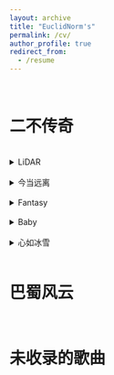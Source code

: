 ```yaml
---
layout: archive
title: "EuclidNorm's"
permalink: /cv/
author_profile: true
redirect_from:
  - /resume
---
```




<br/>

二不传奇
=========
<br/>

<details>
<summary>LiDAR</summary>  
<br/>

​<audio id="audio" controls="" preload="none">
      <source id="mp3" src="https://github.com/EuclidNorm/EuclidNorm.github.io/blob/master/mixed_archive/boerpi_v3.mp3">
</audio>
  
<br/>
他们的兄弟伙耍得都太假，halfway crooks还想跟老子赛马
<br/>
走到了底我也付出了代价，老子像斯巴达穿上了铠甲
<br/>
没得点东西还拿出来卖傻，老子在drill的时候你在哪
<br/>
直击你心灵把你打成psychopath，I can penetrate you scan like LiDAR
<br/>
Uh,uh,uh,scan,scan,uh,LiDAR
<br/>
Uh,uh,uh,scan,scan,uh
<br/>
提高转速，老子一冲垃圾甩到观音岩
<br/>
现实是驱不散的烟雾，躲不开的欲望和凡尘缘
<br/>
不会被延误，因为晓得乱花只会乱人眼
<br/>
Ain't no real talk，心里的魔鬼就像潘金莲
<br/>
太冰冷咯，淋过雨的人我不会再去盼晴天
<br/>
他们的real talk，其实是money talk talk nothing but谈金钱
<br/>
黄花园living legend，兄弟伙把全国变占领点
<br/>
We cannot stop here，我们的宏图早计划到三零年
<br/>
我们都每天在work，他们的耍得太水儿
<br/>
pull up the门儿，坐到了晚上return，垃圾的中专we purch
<br/>
他们的脑壳头全都是妹儿，白天在耍晚上在jerk
<br/>
老子去实验室回来写verse，写了一本儿，又是一本儿
<br/>
Ball like Faker，Lil Jay大师局秒选中单然后空ban
<br/>
我们的自信来自于技术和内心深处不用公关
<br/>
好嘛你说你搞不懂，可以理解因为你只是中专
<br/>
Pick and roll我和Lil Jay on the show我们像表演空翻
<br/>
他们的兄弟伙耍得都太假，halfway crooks还想跟老子赛马
<br/>
走到了底我也付出了代价，老子像斯巴达穿上了铠甲
<br/>
没得点东西还拿出来卖傻，老子在drill的时候你在哪
<br/>
直击你心灵把你打成psychopath，I can penetrate you scan like LiDAR
<br/>
Uh,uh,uh,scan,scan,uh,LiDAR
<br/>
Uh,uh,uh,scan,scan,uh

</details>

<br/>

<details>
<summary>今当远离</summary>  
  
<br/>
今当远离，兄弟伙临表涕零，从小喝嘉陵水
<br/>
习惯了家里睡，吃不惯咖喱味
<br/>
前面是浮沉哩身世和乱世哩未知，但我晓得我没得退
<br/>
革命哩兄弟伙消失在浪淘沙，刘关张我也没得辙
<br/>
我也不晓得我嘞回儿走了之后还可不可以回
<br/>
嘞回儿我走了下一回儿还要好久才可以喝一杯
<br/>
I'm gonna miss my home, I'm gonna miss my hometown
<br/>
I'm gonna miss my 重, I‘m gonna miss my hometown
<br/>
雾都哩水，尝起像Gatorade
<br/>
半夜耍完吃个黄姐，带劲像808
<br/>
黄花园生产着传说，兄弟到五湖和四海
<br/>
不管路程如何坎坷，我们在哪里都吃得开
<br/>
亲小人远贤臣之后汉所以之倾颓，打完了你们我再回去隐退
<br/>
老子们凡人些很难得领会，我感觉顶，像发了篇定会
<br/>
我能识破你们所有的诡计，小人得志面孔我不想回应
<br/>
过了百年反正都要变灰烬，再拼条命白帝城打到北京
<br/>
早些年我还记得，庞德公他们都喊我keep it low
<br/>
躬耕于南阳了几年后，诸侯和天下都放脑后
<br/>
读书是为了啥子，不为钱不为权为了能看清嘞世界
<br/>
但是我最后才明白，真正的金子就算地底也会被挖掘出
<br/>
他们都想耍酷，迷失在万花丛中
<br/>
我冰封池中之物，遇风雨我就会化龙凤
<br/>
都莫拿出来来摆了，兄弟伙隐居在隆中
<br/>
尝试拥有我哩天赋，梦里头他们会发梦冲
<br/>
老子做事不靠手气，不管你是司马懿还是周瑜，走你
<br/>
命运握在老子手里，哈批些只看到gucci和roley，狗屁
<br/>
今当远离，兄弟伙临表涕零，从小喝嘉陵水
<br/>
习惯了家里睡，吃不惯咖喱味
<br/>
前面是浮沉哩身世和乱世哩未知，但我晓得我没得退
<br/>
革命哩兄弟伙消失在浪淘沙，刘关张我也没得辙
<br/>
我也不晓得我嘞回儿走了之后还可不可以回
<br/>
嘞回儿我走了下一回儿还要好久才可以喝一杯
<br/>
I'm gonna miss my home, I'm gonna miss my hometown
<br/>
I'm gonna miss my 重, I‘m gonna miss my hometown
<br/>
I'm gonna miss my home, I'm gonna miss my hometown
<br/>
I'm gonna miss my 重, I‘m gonna miss my hometown

</details>

<br/>

<details>
<summary>Fantasy</summary>  
  
<br/>
抬头仰望天空，我们是否还是初见时的面容
<br/>
泛黄的回忆，在那时你会出现在我梦里
<br/>
Fantasy，living in fantasy
<br/>
在我的梦里总会出现你的身影
<br/>
Fantasy，living in fantasy
<br/>
冬天里仿佛又听见了你的声音
<br/>
不想再分开因为下一次重逢又是漫无归期
<br/>
When I was down, you always show up and you say you will come to save me
<br/>
每一次看你眼神我勾起一段段甜蜜的回忆
<br/>
Baby，如果爱是场骗局那你太卑鄙
<br/>
Baby牵着我的手，告诉我会陪你
<br/>
I don't wanna go，尽管维持关系费力
<br/>
她们全是hoe，你是最独特的唯一
<br/>
All inside your soul，我能发现你的美丽
<br/>
沉迷于二次元，那曾是曾经的我
<br/>
于是我有很多梦，变得不愿意将就
<br/>
虚伪会让人很恼火，真诚会让我上头
<br/>
执念在让我去坚持，现实在让我放手
<br/>
奇妙的旅行，这一路有你，我很乐意
<br/>
按下了快门我把我们的经历装进了相片
<br/>
努力对你好我不想以后不是你在我旁边
<br/>
泪使红梢减旧香，谁使鸳鸯故作双
<br/>
放任一切不去想，你在就是乌托邦

</details>

<br/>

<details>
<summary>Baby</summary>  
  
<br/>
Overnight, yeah, work overnight
<br/>
Have no time, I don't have that time, yeah
<br/>
In no vibe, yeah, bitch I'm in no vibe
<br/>
Keep myself alive, they will never take my pride, yeah
<br/>
You wanna see the Mo, once I show up but you always flee
<br/>
I don't wanna smoke no more, but I always see those memories
<br/>
Feeling my heart so cold, you left me fucked up since last February
<br/>
Life ain't normal, I don't dare to show them my fragility
<br/>
In nostalgia, I don't wanna leave
<br/>
I'm drown but you don't wanna reach
<br/>
Stay with me, there could've been better things
<br/>
But my error leads me (to) break the everything
<br/>
In nostalgia, I don't wanna leave
<br/>
I'm drown but you don't wanna reach
<br/>
Stay with me, there could've been better things
<br/>
But my error leads me (to) break the everything
<br/>
我好像看不见任何的light
<br/>
痛苦和仇恨蒙蔽了我的双眼，我以为I’ll be alright
<br/>
时间也好像总在一晃眼，一切也永远回不到从前
<br/>
我只能把我所有的怀念，fold in the pack，put in the mic，yeah
<br/>
还记得第一次见你，感觉你也很普通
<br/>
但那份质朴却引起了我的冲动，陪你过好几个春夏秋冬
<br/>
过得太幸福以至于没见到不安涌动，最终我只能在回忆里努力去记忆你稚嫩的脸

</details>

<br/>

<details>
<summary>心如冰雪</summary>  
  
<br/>
I cannot trust anybody，我内心早冷如冰雪
<br/>
北边又吹来了风，风带不走我的痛苦和心结
<br/>
Wondering why she's gone，我们比哪个都亲切
<br/>
好多的话没说出口，但我想你已经没得法听见
<br/>
Please give me a reason，我想我没办法明白
<br/>
You used to ease my mind，你拥有魔力让我的心停歇
<br/>
时过境迁咯我也不再是小孩儿了我洗净了青涩
<br/>
再多的成长和故事我似乎也不能再向你去倾泻
<br/>
I cannot trust, I cannot trust anyone but you
<br/>
我的上升，我的低落嘞一切你都有目共睹
<br/>
我太固执和天真一直不理解你良心用苦
<br/>
但当所有的美好都破灭了一切都只剩了痛苦
<br/>
我仿佛又看到昨日哩悲剧和喜剧在眼前上演
<br/>
曾经的小房子挤满了两人的梦，现在是空荡房间
<br/>
Sitting on (in) the couch，以前看电视你总坐那旁边
<br/>
放哩是亮剑，你把脚放我腿上面，关掉它你说你不爱看血腥的场面
<br/>
你说你想开个网店，里面都卖猫猫狗狗
<br/>
我说太费劲，不如省点钱以后旅游
<br/>
时间过一年又一年，嘞个事还是没实现
<br/>
打开了窗户我透进了光线，光影哩交错间那日常琐碎也不再是常见
<br/>
I cannot forget what I have done,你的躲避不可能假装
<br/>
I should've known 这一个下场，I should've known 这一个下场
<br/>
I cannot trust anybody，我内心早冷如冰雪
<br/>
北边又吹来了风，风带不走我的痛苦和心结
<br/>
Wondering why she's gone，我们比哪个都亲切
<br/>
好多的话没说出口，但我想你已经没得法听见
<br/>
Please give me a reason，我想我没办法明白
<br/>
You used to ease my mind，你拥有魔力让我的心停歇
<br/>
时过境迁咯我也不再是小孩儿了我洗净了青涩
<br/>
再多的成长和故事我似乎也不能再向你去倾泻
<br/>
我不能，我不能再想你
<br/>
过去，如今，都不该再在意
<br/>
告诉我自己keep peace，不要去伤心，但我脑海里他身影总挥之不去
<br/>
我知道他也会变心，生活从来都不是电影
<br/>
我的心冰冷如坚冰，漫漫的长路上一个人前进
<br/>
我早已失去了闲心，focus on 提升我年薪
<br/>
我的心冰冷如坚冰，经历了阴晴和圆缺我的心不再在年轻
<br/>
I cannot trust anybody，我内心早冷如冰雪
<br/>
北边又吹来了风，风带不走我的痛苦和心结
<br/>
Wondering why she's gone，我们比哪个都亲切
<br/>
好多的话没说出口，但我想你已经没得法听见
<br/>
Please give me a reason，我想我没办法明白
<br/>
You used to ease my mind，你拥有魔力让我的心停歇
<br/>
时过境迁咯我也不再是小孩儿了我洗净了青涩
<br/>
再多的成长和故事我似乎也不能再向你去倾泻
<br/>
I don't know why, I don't know why it goes in this way
<br/>
I don't know why, I don't know why...
</details>

<br/>

巴蜀风云
=========
<br/>


未收录的歌曲
=========
<br/>





